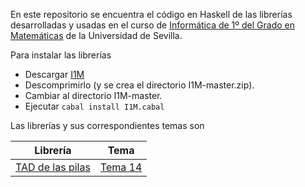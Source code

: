 En este repositorio se encuentra el código en Haskell de las librerías desarrolladas y
usadas en el curso de 
[Informática de 1º del Grado en Matemáticas](http://bit.ly/1WYZ1O9) 
de la Universidad de Sevilla.

Para instalar las librerías

+ Descargar [I1M](https://github.com/jaalonso/I1M/archive/master.zip)
+ Descomprimirlo (y se crea el directorio I1M-master.zip).
+ Cambiar al directorio I1M-master.
+ Ejecutar `cabal install I1M.cabal`

Las librerías y sus correspondientes temas son

| Librería                                        | Tema                             |
|-------------------------------------------------|----------------------------------|
| [TAD de las pilas](src/I1M/Pila.hs)  | [Tema 14](http://bit.ly/1F5SqpU) |


